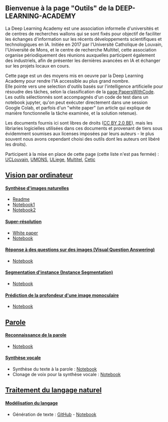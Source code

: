 ## Bienvenue à la page "Outils" de la DEEP-LEARNING-ACADEMY

La Deep Learning Academy est une association informelle d'universités et de centres de recherches wallons qui se sont fixés pour objectif de faciliter les échanges d'information sur les récents développements scientifiques et technologiques en IA. Initiée en 2017 par l'Université Catholique de Louvain, l'Université de Mons, et le centre de recherche Multitel, cette association organise périodiquement des réunions auxquelles participent également des industriels, afin de présenter les dernières avancées en IA et échanger sur les projets locaux en cours.

Cette page est un des moyens mis en oeuvre par la Deep Learning Academy pour rendre l'IA accessible au plus grand nombre.  
Elle pointe vers une selection d'outils basés sur l'intelligence artificielle pour résoudre des tâches, selon la classification de la  [page PapersWithCode](https://paperswithcode.com/sota). Les outils sélectionnés sont accompagnés d'un code de test dans un notebook jupyter, qu'on peut exécuter directement dans une session Google Colab, et parfois d'un "white paper" (un article qui explique de manière fonctionnelle la tâche examinée, et la solution retenue). 

Les documents fournis ici sont libres de droits ([CC BY 2.0 BE](https://creativecommons.org/licenses/by/2.0/be/)), mais les libriaries logicielles utilisées dans ces documents et provenant de tiers sous évidemment soumises aux licenses imposées par leurs auteurs - le plus souvent nous avons cependant choisi des outils dont les auteurs ont libéré les droits). 

Participent à la mise en place de cette page (cette liste n'est pas fermée) : 
[UCLouvain](https://uclouvain.be), [UMONS](https://web.umons.ac.be), [ULiege](http://www.uliege.be), [Multitel](https://www.multitel.be), [Cetic](https://www.cetic.be/)

## [Vision par ordinateur](https://paperswithcode.com/area/computer-vision)

#### [Synthèse d'images naturelles](https://paperswithcode.com/task/conditional-image-generation)
* [Readme](https://github.com/numediart/ImageSynthesis)
* [Notebook1](https://github.com/numediart/ImageSynthesis/blob/master/HuggingFace/BigGan_handsonai_1.ipynb)
* [Notebook2](https://github.com/numediart/ImageSynthesis/blob/master/ivclab/BigGan_handsonai_2.ipynb)

#### [Super-résolution](https://paperswithcode.com/task/super-resolution)
* [White paper](https://docs.google.com/document/d/1XUFQAgdzNDIg7zXevipnMst7eMTujhB0y_XNJYEhWgY/edit?usp=sharing)
* [Notebook](https://colab.research.google.com/drive/1x7wHaiJ-_rPfRqz1DcRJ_Hbq61t6lFKi)

#### [Réponse à des questions sur des images (Visual Question Answering)](https://paperswithcode.com/task/visual-question-answering)
* [Notebook](https://github.com/numediart/Visual-Question-Answering)

#### [Segmentation d'instance (Instance Segmentation)](https://paperswithcode.com/task/instance-segmentation)
* [Notebook](https://github.com/numediart/InstanceSegmentation)

#### [Prédiction de la profondeur d'une image monoculaire](https://paperswithcode.com/task/monocular-depth-estimation)
* [Notebook](https://colab.research.google.com/drive/18VnxzAmFutrGK-FT6FxPITjMoT3wylgU)

## [Parole](https://paperswithcode.com/area/speech)

#### [Reconnaissance de la parole](https://paperswithcode.com/task/speech-recognition)
* [Notebook](https://colab.research.google.com/drive/1Z6VIRZ_sX314hyev3Gm5gBqvm1wQVo-a)

#### [Synthèse vocale](https://paperswithcode.com/task/speech-synthesis)
* Synthèse du texte à la parole : [Notebook](https://colab.research.google.com/drive/11okUcZmPmSJF8bWqUn_Ae4XI7urHLPs-)
* Clonage de voix pour la synthèse vocale : [Notebook](https://colab.research.google.com/drive/1WERg0eK9mVZYSbE0faQM4VH3NTdrOuUS)

## [Traitement du langage naturel](https://paperswithcode.com/area/natural-language-processing)
#### [Modélisation du langage](https://paperswithcode.com/task/language-modelling)
* Génération de texte : [GitHub](https://github.com/numediart/Text-Generation) - [Notebook](https://colab.research.google.com/drive/1d4Ffe-cR6TWDgUYDInTUqUTqk1-SyP9O#scrollTo=hFWa2On1yoZy)
